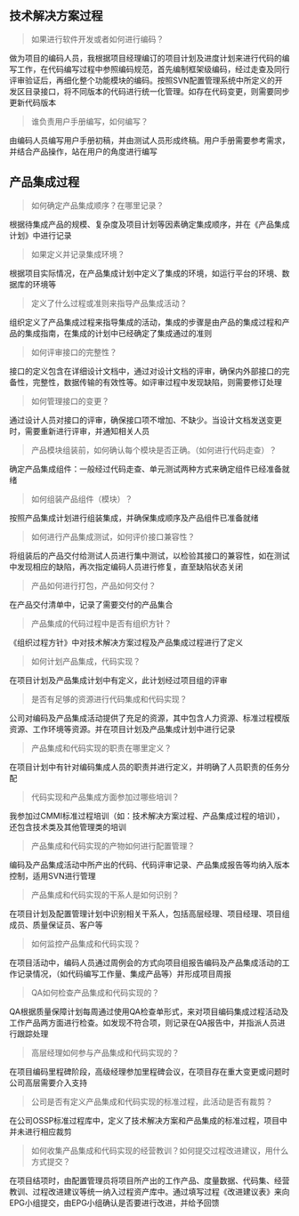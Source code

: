 ## 技术解决方案过程

> 如果进行软件开发或者如何进行编码？

做为项目的编码人员，我根据项目经理编订的项目计划及进度计划来进行代码的编写工作，在代码编写过程中参照编码规范，首先编制框架级编码，经过走查及同行评审验证后，再细化整个功能模块的编码。按照SVN配置管理系统中所定义的开发区目录接口，将不同版本的代码进行统一化管理。如存在代码变更，则需要同步更新代码版本

> 谁负责用户手册编写，如何编写？

由编码人员编写用户手册初稿，并由测试人员形成终稿。用户手册需要参考需求，并结合产品操作，站在用户的角度进行编写

## 产品集成过程

> 如何确定产品集成顺序？在哪里记录？

根据待集成产品的规模、复杂度及项目计划等因素确定集成顺序，并在《产品集成计划》中进行记录

> 如果定义并记录集成环境？

根据项目实际情况，在产品集成计划中定义了集成的环境，如运行平台的环境、数据库的环境等

> 定义了什么过程或准则来指导产品集成活动？

组织定义了产品集成过程来指导集成的活动，集成的步骤是由产品的集成过程和产品的集成指南，在集成的计划中已经确定了集成通过的准则

> 如何评审接口的完整性？

接口的定义包含在详细设计文档中，通过对设计文档的评审，确保内外部接口的完备性，完整性，数据传输的有效性等。如评审过程中发现缺陷，则需要修订处理

> 如何管理接口的变更？

通过设计人员对接口的评审，确保接口项不增加、不缺少。当设计文档发送变更时，需要重新进行评审，并通知相关人员

> 产品模块组装前，如何确认每个模块是否正确。（如何进行代码走查）？

确定产品集成组件：一般经过代码走查、单元测试两种方式来确定组件已经准备就绪

> 如何组装产品组件（模块）？

按照产品集成计划进行组装集成，并确保集成顺序及产品组件已准备就绪

> 如何进行产品集成测试，如何评价接口兼容性？

将组装后的产品交付给测试人员进行集中测试，以检验其接口的兼容性，如在测试中发现相应的缺陷，再次指定编码人员进行修复，直至缺陷状态关闭

> 产品如何进行打包，产品如何交付？

在产品交付清单中，记录了需要交付的产品集合

> 产品集成的代码过程中是否有组织方针？

《组织过程方针》中对技术解决方案过程及产品集成过程进行了定义

> 如何计划产品集成，代码实现？

在项目计划及产品集成计划中有定义，此计划经过项目组的评审

> 是否有足够的资源进行代码集成和代码实现？

公司对编码及产品集成活动提供了充足的资源，其中包含人力资源、标准过程模版资源、工作环境等资源。并在项目计划及产品集成计划中进行记录

> 产品集成和代码实现的职责在哪里定义？

在项目计划中有针对编码集成人员的职责并进行定义，并明确了人员职责的任务分配

> 代码实现和产品集成方面参加过哪些培训？

我参加过CMMI标准过程培训（如：技术解决方案过程、产品集成过程的培训），还包含技术类及其他管理类的培训

> 产品集成和代码实现的产物如何进行配置管理？

编码及产品集成活动中所产出的代码、代码评审记录、产品集成报告等均纳入版本控制，适用SVN进行管理

> 产品集成和代码实现的干系人是如何识别？

在项目计划及配置管理计划中识别相关干系人，包括高层经理、项目经理、项目组成员、质量保证员、客户等

> 如何监控产品集成和代码实现？

在项目活动中，编码人员通过周例会的方式向项目组报告编码及产品集成活动的工作记录情况，（如代码编写工作量、集成产品等）并形成项目周报

> QA如何检查产品集成和代码实现的？

QA根据质量保障计划每周通过使用QA检查单形式，来对项目编码集成过程活动及工作产品两方面进行检查。如发现不符合项，则记录在QA报告中，并指派人员进行跟踪处理

> 高层经理如何参与产品集成和代码实现的？

在项目编码里程碑阶段，高级经理参加里程碑会议，在项目存在重大变更或问题时公司高层需要介入支持

> 公司是否有定义产品集成和代码实现的标准过程，此活动是否有裁剪？

在公司OSSP标准过程库中，定义了技术解决方案和产品集成的标准过程，项目中并未进行相应裁剪

> 如何收集产品集成和代码实现的经营教训？如何提交过程改进建议，用什么方式提交？

在项目结项时，由配置管理员将项目所产出的工作产品、度量数据、代码集、经营教训、过程改进建议等统一纳入过程资产库中。通过填写过程《改进建议表》来向EPG小组提交，由EPG小组确认是否要进行改进，并给予回馈

